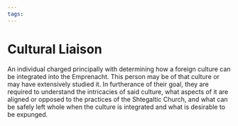 ```yaml
---
tags:
---
```

# Cultural Liaison
An individual charged principally with determining how a foreign culture can be integrated into the Emprenacht. This person may be of that culture or may have extensively studied it. In furtherance of their goal, they are required to understand the intricacies of said culture, what aspects of it are aligned or opposed to the practices of the Shtegaltic Church, and what can be safely left whole when the culture is integrated and what is desirable to be expunged.